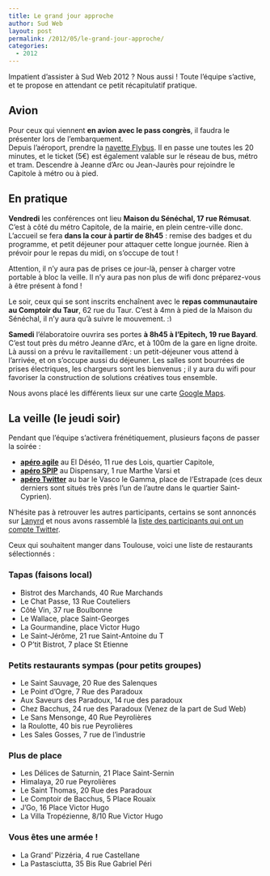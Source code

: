 ```yaml
---
title: Le grand jour approche
author: Sud Web
layout: post
permalink: /2012/05/le-grand-jour-approche/
categories:
  - 2012
---
```

Impatient d’assister à Sud Web 2012 ? Nous aussi ! Toute l’équipe s’active, et te propose en attendant ce petit récapitulatif pratique.

## Avion

Pour ceux qui viennent **en avion avec le pass congrès**, il faudra le présenter lors de l’embarquement.  
Depuis l’aéroport, prendre la [navette Flybus][1]. Il en passe une toutes les 20 minutes, et le ticket (5€) est également valable sur le réseau de bus, métro et tram. Descendre à Jeanne d’Arc ou Jean-Jaurès pour rejoindre le Capitole à métro ou à pied.

## **En pratique**

**Vendredi** les conférences ont lieu **Maison du Sénéchal, 17 rue Rémusat**. C’est à côté du métro Capitole, de la mairie, en plein centre-ville donc. L’accueil se fera **dans la cour à partir de 8h45** : remise des badges et du programme, et petit déjeuner pour attaquer cette longue journée. Rien à prévoir pour le repas du midi, on s’occupe de tout !

Attention, il n’y aura pas de prises ce jour-là, penser à charger votre portable à bloc la veille. Il n’y aura pas non plus de wifi donc préparez-vous à être présent à fond !

Le soir, ceux qui se sont inscrits enchaînent avec le **repas communautaire au Comptoir du Taur**, 62 rue du Taur. C’est à 4mn à pied de la Maison du Sénéchal, il n’y aura qu’à suivre le mouvement. <img src="http://sudweb.fr/blog/wp-includes/images/smilies/simple-smile.png" alt=":)" class="wp-smiley" style="height: 1em; max-height: 1em;" />

**Samedi** l’élaboratoire ouvrira ses portes **à 8h45 à l’Epitech, 19 rue Bayard**. C’est tout près du métro Jeanne d’Arc, et à 100m de la gare en ligne droite. Là aussi on a prévu le ravitaillement : un petit-déjeuner vous attend à l&rsquo;arrivée, et on s’occupe aussi du déjeuner. Les salles sont bourrées de prises électriques, les chargeurs sont les bienvenus ; il y aura du wifi pour favoriser la construction de solutions créatives tous ensemble.

Nous avons placé les différents lieux sur une carte [Google Maps][2].

## **La veille (le jeudi soir)**

Pendant que l’équipe s’activera frénétiquement, plusieurs façons de passer la soirée :

  * [**apéro agile**][3] au El Déséo, 11 rue des Lois, quartier Capitole,
  * [**apéro SPIP**][4] au Dispensary, 1 rue Marthe Varsi et
  * [**apéro Twitter**][5] au bar le Vasco le Gamma, place de l’Estrapade (ces deux derniers sont situés très près l’un de l’autre dans le quartier Saint-Cyprien).

N’hésite pas à retrouver les autres participants, certains se sont annoncés sur [Lanyrd][6] et nous avons rassemblé la [liste des participants qui ont un compte Twitter][7].

Ceux qui souhaitent manger dans Toulouse, voici une liste de restaurants sélectionnés :

### **Tapas (faisons local)**

  * Bistrot des Marchands, 40 Rue Marchands
  * Le Chat Passe‎, 13 Rue Couteliers
  * Côté Vin, 37 rue Boulbonne
  * Le Wallace, place Saint-Georges
  * La Gourmandine, place Victor Hugo
  * Le Saint-Jérôme, 21 rue Saint-Antoine du T
  * O P’tit Bistrot‎, 7 place St Etienne

### **Petits restaurants sympas (pour petits groupes)**

  * Le Saint Sauvage, 20 Rue des Salenques
  * Le Point d’Ogre, 7 Rue des Paradoux
  * Aux Saveurs des Paradoux, 14 rue des paradoux
  * Chez Bacchus, 24 rue des Paradoux (Venez de la part de Sud Web)
  * Le Sans Mensonge, 40 Rue Peyrolières
  * la Roulotte, 40 bis rue Peyrolières
  * Les Sales Gosses, 7 rue de l’industrie

### **Plus de place**

  * Les Délices de Saturnin, 21 Place Saint-Sernin
  * Himalaya, 20 rue Peyrolières
  * Le Saint Thomas‎, 20 Rue des Paradoux
  * Le Comptoir de Bacchus‎, 5 Place Rouaix
  * J’Go‎, 16 Place Victor Hugo
  * La Villa Tropézienne, 8/10 Rue Victor Hugo

### **Vous êtes une armée !**

  * La Grand’ Pizzéria, 4 rue Castellane
  * La Pastasciutta, 35 Bis Rue Gabriel Péri

 [1]: http://www.toulouse.aeroport.fr/fr/aeroport/acces-plans-parkings/acces/navette-centre-ville-aeroport
 [2]: http://g.co/maps/6gh58
 [3]: http://agiletoulouse.fr/apero-3
 [4]: http://www.spip-party.net/Apero-SPIP-le-24-mai-a-Toulouse
 [5]: https://twitter.com/twitapero
 [6]: http://lanyrd.com/2012/sudweb/
 [7]: https://twitter.com/SudWeb/participants-2012/members